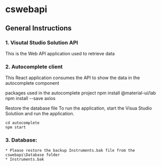 # cswebapi

General Instructions
--------------------
### 1. Visutal Studio Solution API

This is the Web API application used to retrieve data

### 2. Autocomplete client

This React application consumes the API to show the data in the autocomplete component

packages used in the autocomplete project
npm install @material-ui/lab
npm install --save axios

Restore the database file
To run the application, start the Visua Studio Solutiion and run the application.


```shell
cd autocomplete
npm start
```


### 3. Database:
    * Please restore the backup Instruments.bak file from the cswebapi\Database folder
    * Instruments.bak
   

